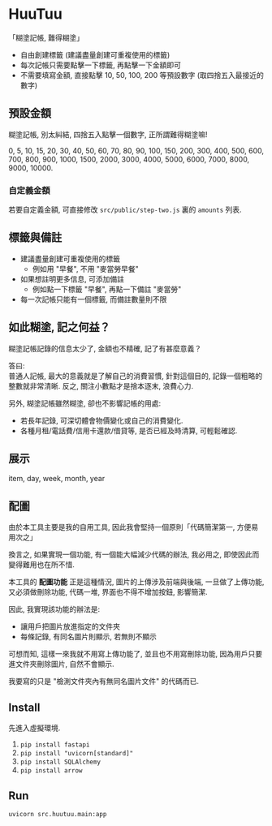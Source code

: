 # HuuTuu

「糊塗記帳, 難得糊塗」

- 自由創建標籤 (建議盡量創建可重複使用的標籤)
- 每次記帳只需要點擊一下標籤, 再點擊一下金額即可
- 不需要填寫金額, 直接點擊 10, 50, 100, 200 等預設數字
  (取四捨五入最接近的數字)

## 預設金額

糊塗記帳, 別太糾結, 四捨五入點擊一個數字, 正所謂難得糊塗嘛!

0, 5, 10, 15, 20, 30, 40, 50, 60, 70, 80, 90,
100, 150, 200, 300, 400, 500, 600, 700, 800, 900,
1000, 1500, 2000, 3000, 4000, 5000, 6000, 7000, 8000, 9000,
10000.

### 自定義金額

若要自定義金額, 可直接修改 `src/public/step-two.js` 裏的 `amounts` 列表.

## 標籤與備註

- 建議盡量創建可重複使用的標籤
  - 例如用 "早餐", 不用 "麥當勞早餐"
- 如果想註明更多信息, 可添加備註
  - 例如點一下標籤 "早餐", 再點一下備註 "麥當勞"
- 每一次記帳只能有一個標籤, 而備註數量則不限

## 如此糊塗, 記之何益？

糊塗記帳記錄的信息太少了, 金額也不精確, 記了有甚麼意義？

答曰:  
普通人記帳, 最大的意義就是了解自己的消費習慣, 針對這個目的,
記錄一個粗略的整數就非常清晰. 反之, 關注小數點才是捨本逐末, 浪費心力.

另外, 糊塗記帳雖然糊塗, 卻也不影響記帳的用處:

- 若長年記錄, 可深切體會物價變化或自己的消費變化.
- 各種月租/電話費/信用卡還款/借貸等, 是否已經及時清算, 可輕鬆確認.

## 展示

item, day, week, month, year

## 配圖

由於本工具主要是我的自用工具, 因此我會堅持一個原則「代碼簡潔第一, 方便易用次之」

換言之, 如果實現一個功能, 有一個能大幅減少代碼的辦法, 我必用之,
即使因此而變得難用也在所不惜.

本工具的 **配圖功能** 正是這種情況, 圖片的上傳涉及前端與後端,
一旦做了上傳功能, 又必須做刪除功能, 代碼一堆, 界面也不得不增加按鈕, 影響簡潔.

因此, 我實現該功能的辦法是:

- 讓用戶把圖片放進指定的文件夾
- 每條記錄, 有同名圖片則顯示, 若無則不顯示

可想而知, 這樣一來我就不用寫上傳功能了, 並且也不用寫刪除功能,
因為用戶只要進文件夾刪除圖片, 自然不會顯示.

我要寫的只是 "檢測文件夾內有無同名圖片文件" 的代碼而已.

## Install

先進入虛擬環境.

1. `pip install fastapi`
2. `pip install "uvicorn[standard]"`
3. `pip install SQLAlchemy`
4. `pip install arrow`

## Run

```shell
uvicorn src.huutuu.main:app
```
